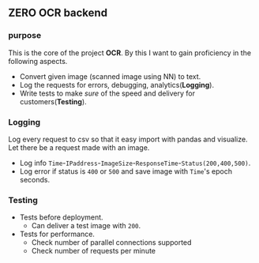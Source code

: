 ## ZERO OCR backend
### purpose
This is the core of the project **OCR**. By this I want to gain proficiency in the following aspects.
- Convert given image (scanned image using NN) to text.
- Log the requests for errors, debugging, analytics(**Logging**).
- Write tests to make *sure* of the speed and delivery for customers(**Testing**).

### Logging
Log every request to csv so that it easy import with pandas and visualize. Let there be a request made with an image.
- Log info `Time`-`IPaddress`-`ImageSize`-`ResponseTime`-`Status(200,400,500)`.
- Log error if status is `400` or `500` and save image with `Time`'s epoch seconds.

### Testing
- Tests before deployment.
  - Can deliver a test image with `200`.
- Tests for performance.
  - Check number of parallel connections supported
  - Check number of requests per minute
